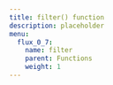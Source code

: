 ```yaml
---
title: filter() function
description: placeholder
menu:
  flux_0_7:
    name: filter
    parent: Functions
    weight: 1
---
```

